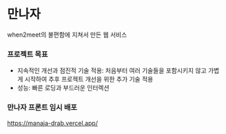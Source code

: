 # 만나자

when2meet의 불편함에 지쳐서 만든 웹 서비스

### 프로젝트 목표

- 지속적인 개선과 점진적 기술 적용: 처음부터 여러 기술들을 포함시키지 않고 가볍게 시작하여 추후 프로젝트 개선을 위한 추가 기술 적용
- 성능: 빠른 로딩과 부드러운 인터렉션

### 만나자 프론트 임시 배포

https://manaja-drab.vercel.app/
